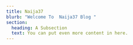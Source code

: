 ```yaml
---
title: Naija37
blurb: "Welcome To  Naija37 Blog "
section:
  heading: A Subsection
  text: You can put even more content in here.
---
```

